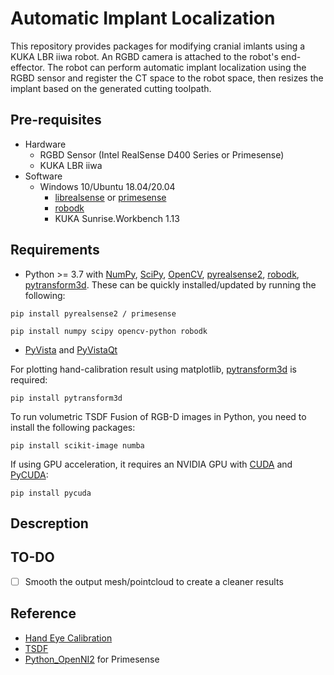 # Automatic Implant Localization

This repository provides packages for modifying cranial imlants using a KUKA LBR iiwa robot. An RGBD camera is attached to the robot's end-effector. The robot can perform automatic implant localization using the RGBD sensor and register the CT space to the robot space, then resizes the implant based on the generated cutting toolpath.

## Pre-requisites

- Hardware
  - RGBD Sensor (Intel RealSense D400 Series or Primesense)
  - KUKA LBR iiwa
- Software
  - Windows 10/Ubuntu 18.04/20.04
    - [librealsense](https://github.com/IntelRealSense/librealsense) or [primesense](https://pypi.org/project/primesense/)
    - [robodk](https://robodk.com/index)
    - KUKA Sunrise.Workbench 1.13

## Requirements

- Python >= 3.7 with [NumPy](http://www.numpy.org/), [SciPy](https://www.scipy.org/), [OpenCV](https://opencv.org/), [pyrealsense2](https://pypi.org/project/pyrealsense/), [robodk](https://pypi.org/project/robodk/), [pytransform3d](https://github.com/rock-learning/pytransform3d). These can be quickly installed/updated by running the following:

```shell
pip install pyrealsense2 / primesense
```

```shell
pip install numpy scipy opencv-python robodk
```

* [PyVista](https://docs.pyvista.org/getting-started/index.html#installation) and [PyVistaQt](https://qtdocs.pyvista.org/#getting-started)

For plotting hand-calibration result using matplotlib, [pytransform3d](https://pypi.org/project/pytransform3d/) is required:

```shell
pip install pytransform3d
```

To run volumetric TSDF Fusion of RGB-D images in Python, you need to install the following packages:

```shell
pip install scikit-image numba
```

If using GPU acceleration, it requires an NVIDIA GPU with [CUDA](https://developer.nvidia.com/cuda-downloads) and [PyCUDA](https://developer.nvidia.com/pycuda):

```shell
pip install pycuda
```

## Descreption

## TO-DO

- [ ] Smooth the output mesh/pointcloud to create a cleaner results

## Reference

- [Hand Eye Calibration](https://github.com/monroe-git/hand-eye)
- [TSDF](https://github.com/andyzeng/tsdf-fusion-python)
- [Python_OpenNI2](https://github.com/elmonkey/Python_OpenNI2/tree/master/samples) for Primesense
